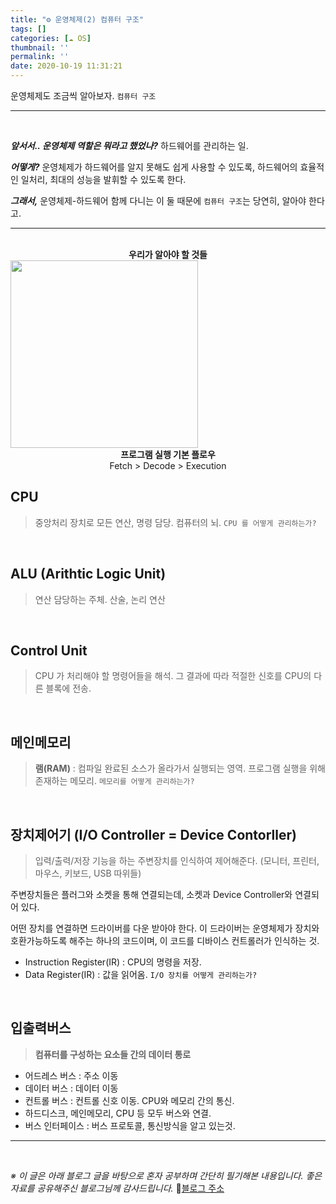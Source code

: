 ```yaml
---
title: "⚙️ 운영체제(2) 컴퓨터 구조"
tags: []
categories: [☁️ OS]
thumbnail: ''
permalink: ''
date: 2020-10-19 11:31:21
---
```


운영체제도 조금씩 알아보자.
`컴퓨터 구조`
<!-- excerpt -->
<!-- toc -->
---

<br/>

**_앞서서.. 운영체제 역할은 뭐라고 했었나?_**
하드웨어를 관리하는 일.

**_어떻게?_**
운영체제가 하드웨어를 알지 못해도 쉽게 사용할 수 있도록,
하드웨어의 효율적인 일처리, 최대의 성능을 발휘할 수 있도록 한다.

**_그래서,_**
운영체제-하드웨어 함께 다니는 이 둘 때문에 `컴퓨터 구조`는 당연히, 알아야 한다고.

---

<br/>

<center><strong>우리가 알아야 할 것들</strong></center>

<img width="300" src="https://user-images.githubusercontent.com/28856435/96395180-e538c380-11fe-11eb-8743-0c13568964f4.png">

<center><strong>프로그램 실행 기본 플로우</strong></center>
<center>Fetch > Decode > Execution</center>


## CPU
>중앙처리 장치로 모든 연산, 명령 담당. 컴퓨터의 뇌.
`CPU 를 어떻게 관리하는가?`

<br/>

## ALU (Arithtic Logic Unit)

>연산 담당하는 주체. 산술, 논리 연산

<br/>

## Control Unit
>CPU 가 처리해야 할 명령어들을 해석. 그 결과에 따라 적절한 신호를 CPU의 다른 블록에 전송.

<br/>

## 메인메모리
>__램(RAM)__ : 컴파일 완료된 소스가 올라가서 실행되는 영역.
프로그램 실행을 위해 존재하는 메모리.
`메모리를 어떻게 관리하는가?`

<br/>

## 장치제어기 (I/O Controller = Device Contorller)
>입력/출력/저장 기능을 하는 주변장치를 인식하여 제어해준다.
(모니터, 프린터, 마우스, 키보드, USB 따위들)

주변장치들은 플러그와 소켓을 통해 연결되는데, 소켓과 Device Controller와 연결되어 있다.

어떤 장치를 연결하면 드라이버를 다운 받아야 한다. 이 드라이버는 운영체제가 장치와 호환가능하도록 해주는 하나의 코드이며, 이 코드를 디바이스 컨트롤러가 인식하는 것.
- Instruction Register(IR) : CPU의 명령을 저장.
- Data Register(IR) : 값을 읽어옴.
`I/O 장치를 어떻게 관리하는가?`

<br/>

## 입출력버스
>__컴퓨터를 구성하는 요소들 간의 데이터 통로__
- 어드레스 버스 : 주소 이동
- 데이터 버스 : 데이터 이동
- 컨트롤 버스 : 컨트롤 신호 이동. CPU와 메모리 간의 통신.
- 하드디스크, 메인메모리, CPU 등 모두 버스와 연결.
- 버스 인터페이스 : 버스 프로토콜, 통신방식을 알고 있는것.

---
<br/>

_※ 이 글은 아래 블로그 글을 바탕으로 혼자 공부하며 간단히 필기해본 내용입니다.
좋은 자료를 공유해주신 블로그님께 감사드립니다._
🔗[블로그 주소](https://jhnyang.tistory.com/16)
